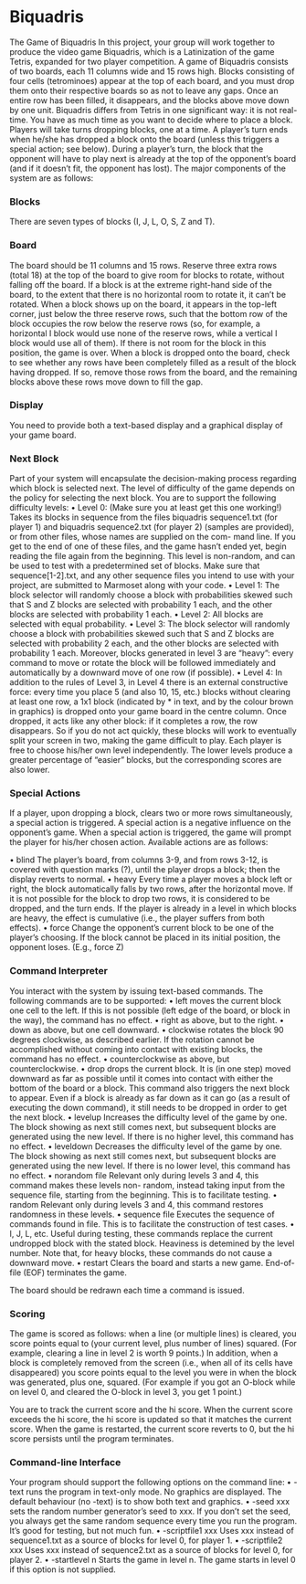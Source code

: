 # Biquadris
The Game of Biquadris
In this project, your group will work together to produce the video game Biquadris, which is a Latinization of the game Tetris, expanded for two player competition.
A game of Biquadris consists of two boards, each 11 columns wide and 15 rows high. Blocks consisting of four cells (tetrominoes) appear at the top of each board,  and you must drop them onto their respective boards so as not to leave any gaps. Once an entire row has been filled, it disappears, and the blocks above move down by one unit.
Biquadris differs from Tetris in one significant way: it is not real-time. You have as much time as you want to decide where to place a block.  Players will take turns dropping blocks,  one at a time. A player’s turn ends when he/she has dropped a block onto the board (unless this triggers a special action; see below). During a player’s turn, the block that the opponent will have to play next is already at the top of the opponent’s board (and if it doesn’t fit, the opponent has lost).
The major components of the system are as follows:

### Blocks
There are seven types of blocks (I, J, L, O, S, Z and T).

### Board
The board should be 11 columns and 15 rows. Reserve three extra rows (total 18) at the top of the board to give room for blocks to rotate, without falling off the board. If a block is at the extreme right-hand side of the board, to the extent that there is no horizontal room to rotate it, it can’t be rotated.
When a block shows up on the board, it appears in the top-left corner, just below the three reserve rows, such that the bottom row of the block occupies the row below the reserve rows (so, for example, a horizontal I block would use none of the reserve rows, while a vertical I block would use all of them). If there is not room for the block in this position, the game is over.
When a block is dropped onto the board, check to see whether any rows have been completely filled as a result of the block having dropped. If so, remove those rows from the board, and the remaining blocks above these rows move down to fill the gap.

### Display
You need to provide both a text-based display and a graphical display of your game board. 
 
### Next Block
Part of your system will encapsulate the decision-making process regarding which block is selected next. The level of difficulty of the game depends on the policy for selecting the next block. You are to support the following difficulty levels:
•	Level 0: (Make sure you at least get this  one  working!)  Takes its blocks in sequence from the files biquadris sequence1.txt (for player 1) and biquadris sequence2.txt (for player 2) (samples are provided), or from other files, whose names are supplied on the com- mand line. If you get to the end of one of these files, and the game hasn’t ended yet, begin reading the file again from the beginning. This level is non-random, and can be used to test with a predetermined set of blocks. Make sure that sequence[1-2].txt, and any other sequence files you intend to use  with  your  project,  are  submitted  to  Marmoset along with your code.
•	Level 1: The block selector will randomly choose a block with probabilities skewed such that
S and Z blocks are selected with probability 1 each, and the other blocks are selected with
probability 1 each.
•	Level 2: All blocks are selected with equal probability.
•	Level 3: The block selector will randomly choose a block with probabilities skewed such that
S and Z blocks are selected with probability 2 each, and the other blocks are selected with probability 1 each. Moreover, blocks generated in level 3 are “heavy”: every command to move or rotate the block will be followed immediately and automatically by a downward move of one row (if possible).
•	Level 4: In addition to the rules of Level 3, in Level 4 there is an external constructive force: every time you place 5 (and also 10, 15, etc.) blocks without clearing at least one row, a 1x1 block (indicated by * in text, and by the colour brown in graphics) is dropped onto your game board in the centre column. Once dropped, it acts like any other block: if it completes a row, the row disappears. So if you do not act quickly, these blocks will work to eventually split your screen in two, making the game difficult to play.
Each player is free to choose his/her own level independently. The lower levels produce a greater percentage of “easier” blocks, but the corresponding scores are also lower.

### Special Actions
If a player, upon dropping a block, clears two or more rows simultaneously, a special action is triggered. A special action is a negative influence on the opponent’s game. When a special action is triggered, the game will prompt the player for his/her chosen action. Available actions are as follows:

•	blind The player’s board, from columns 3-9, and from rows 3-12, is covered with question marks (?), until the player drops a block; then the display reverts to normal. 
•	heavy Every time a player moves a block left or right, the block automatically falls by two rows, after the horizontal move. If it is not possible for the block to drop two rows, it is considered to be dropped,  and the turn ends.   If the player is already in a level in which blocks are heavy, the effect is cumulative (i.e., the player suffers from both effects).
•	force Change the opponent’s current block to be one of the player’s choosing. If the block cannot be placed in its initial position, the opponent loses. (E.g., force Z)


### Command Interpreter
You interact with the system by issuing text-based commands. The following commands are to be supported:
•	left moves the current block one cell to the left. If this is not possible (left edge of the board, or block in the way), the command has no effect.
•	right as above, but to the right.
•	down as above, but one cell downward.
•	clockwise rotates the block 90 degrees clockwise, as described earlier. If the rotation cannot be accomplished without coming into contact with existing blocks, the command has no effect.
•	counterclockwise as above, but counterclockwise.
•	drop drops the current block. It is (in one step) moved downward as far as possible until it comes into contact with either the bottom of the board or a block. This command also triggers the next block to appear. Even if a block is already as far down as it can go (as a result of executing the down command), it still needs to be dropped in order to get the next block.
•	levelup Increases the difficulty level of the game by one.  The block showing as next still comes next, but subsequent blocks are generated using the new level. If there is no higher level, this command has no effect.
•	leveldown Decreases the difficulty level of the game by one. The block showing as next still comes next, but subsequent blocks are generated using the new level. If there is no lower level, this command has no effect.
•	norandom file Relevant only during levels 3 and 4, this command makes these levels non- random, instead taking input from the sequence file, starting from the beginning. This is to facilitate testing.
•	random Relevant only during levels 3 and 4, this command restores randomness in these levels.
•	sequence file Executes the sequence of commands found in file. This is to facilitate the construction of test cases.
•	I, J, L, etc. Useful during testing, these commands replace the current undropped block with the stated block. Heaviness is detemined by the level number. Note that, for heavy blocks, these commands do not cause a downward move.
•	restart Clears the board and starts a new game. End-of-file (EOF) terminates the game.

The board should be redrawn each time a command is issued.

### Scoring
The game is scored as follows: when a line (or multiple lines) is cleared, you score points equal to (your current level, plus number of lines) squared. (For example, clearing a line in level 2 is worth 9 points.) In addition, when a block is completely removed from the screen (i.e., when all of its cells have disappeared) you score points equal to the level you were in when the block was generated, plus one, squared. (For example if you got an O-block while on level 0, and cleared the O-block in level 3, you get 1 point.)
 
You are to track the current score and the hi score.  When the current score exceeds the hi score, the hi score is updated so that it matches the current score. When the game is restarted, the current score reverts to 0, but the hi score persists until the program terminates.

### Command-line Interface
Your program should support the following options on the command line:
•	-text runs the program in text-only mode. No graphics are displayed. The default behaviour (no -text) is to show both text and graphics.
•	-seed xxx sets the random number generator’s seed to xxx. If you don’t set the seed, you always get the same random sequence every time you run the program. It’s good for testing, but not much fun.
•	-scriptfile1 xxx Uses xxx instead of sequence1.txt as a source of blocks for level 0, for player 1.
•	-scriptfile2 xxx Uses xxx instead of sequence2.txt as a source of blocks for level 0, for player 2.
•	-startlevel n Starts the game in level n. The game starts in level 0 if this option is not supplied.
